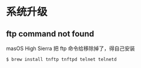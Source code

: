 # 系统升级

<!--
create time: 2018-07-02 11:19:22
Author: 黄东鸿
-->

## ftp command not found

masOS High Sierra 把 ftp 命令给移除掉了，得自己安装

```
$ brew install tnftp tnftpd telnet telnetd
```
